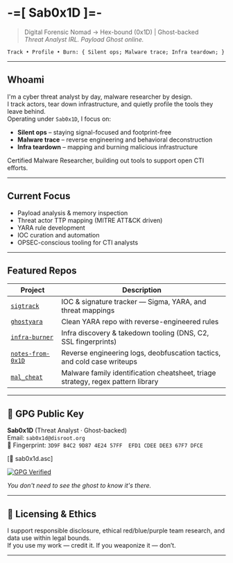 # -=[ Sab0x1D ]=-
> Digital Forensic Nomad → Hex-bound (0x1D) | Ghost-backed  
> _Threat Analyst IRL. Payload Ghost online._

 `
Track • Profile • Burn:
{
  Silent ops;
  Malware trace;
  Infra teardown;
}
`

---

## Whoami

I'm a cyber threat analyst by day, malware researcher by design.  
I track actors, tear down infrastructure, and quietly profile the tools they leave behind.  
Operating under `Sab0x1D`, I focus on:

- **Silent ops** – staying signal-focused and footprint-free  
- **Malware trace** – reverse engineering and behavioral deconstruction  
- **Infra teardown** – mapping and burning malicious infrastructure  

Certified Malware Researcher, building out tools to support open CTI efforts.

---

## Current Focus

- Payload analysis & memory inspection  
- Threat actor TTP mapping (MITRE ATT&CK driven)  
- YARA rule development  
- IOC curation and automation  
- OPSEC-conscious tooling for CTI analysts

---

## Featured Repos

| Project                                                         | Description                                                                      |
|-----------------------------------------------------------------|----------------------------------------------------------------------------------|
| [`sigtrack`](https://github.com/sab0x1d/sigtrack)               | IOC & signature tracker — Sigma, YARA, and threat mappings                       |
| [`ghostyara`](https://github.com/sab0x1d/ghostyara)             | Clean YARA repo with reverse-engineered rules                                    |
| [`infra-burner`](https://github.com/sab0x1d/infra-burner)       | Infra discovery & takedown tooling (DNS, C2, SSL fingerprints)                   |
| [`notes-from-0x1D`](https://github.com/sab0x1d/notes-from-0x1D) | Reverse engineering logs, deobfuscation tactics, and cold case writeups          |
| [`mal_cheat`](https://github.com/Sab0x1D/mal_cheat)             | Malware family identification cheatsheet, triage strategy, regex pattern library |

---

## 🔐 GPG Public Key

**Sab0x1D** (Threat Analyst · Ghost-backed)  
Email: `sab0x1d@disroot.org`  
🔑 Fingerprint: `3D9F B4C2 9D87 4E24 57FF  EFD1 CDEE DEE3 67F7 DFCE`  

[📎 sab0x1d.asc] 

[![GPG Verified](https://img.shields.io/badge/GPG-Verified-00b050?logo=gnuprivacyguard&logoColor=white)](https://github.com/Sab0x1D/00.Sab0x1d/blob/main/sab0x1d.asc)

_You don't need to see the ghost to know it's there._

---

## 📂 Licensing & Ethics

I support responsible disclosure, ethical red/blue/purple team research, and data use within legal bounds.  
If you use my work — credit it. If you weaponize it — don’t.

---

